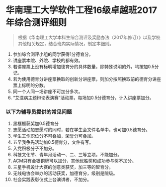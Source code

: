 # 华南理工大学软件工程16级卓越班2017年综合测评细则

> 根据《华南理工大学本科生综合测评及奖励办法（2017年修订）》以及学校其他相关规定，结合班内实际情况，制定本细则。

1. 参加综合测评小组的同学获得1分德育分。
2. 讲座票本院、外院、学校的都有效。
3. 若讲座票上没有标明增加德育分的具体数量，除特殊说明的外，均按加0.5分记。
4. 若为使用德育分讲座票换取的创新分讲座票，则加分按照换取前的德育分讲座票上标明的分数。
5. 同一个人同一场讲座不可加分多次。
6. “艾滋病主题辩论表演赛”活动票，每场加0.5分德育分，计入讲座票加分。

### 以下为辅导员提供的常见问题

1. 黑框框获奖加0.5德育分
2. 志愿活动加志愿时的同时，若在学生会文件名单中，也可加0.5德育分。
3. 学生工作职位分不可叠加，荣誉分可叠加。
4. 五早我争先活动加0.5德育分，文件有写。
5. 入党积极分子不加分。
6. 科技文化节、青年月活动一、二、三等立项，不能加分。
7. ACM只有金银铜牌可以加分，其他优胜奖和成功参与奖不加分。
8. 三星手机设计大赛的创意类获奖，加三等的智育分。
9. 无线电协会举办的活动获奖，加德育分，级别是院级。
10. 社会实践表彰仪式上台演讲者，不加分。
